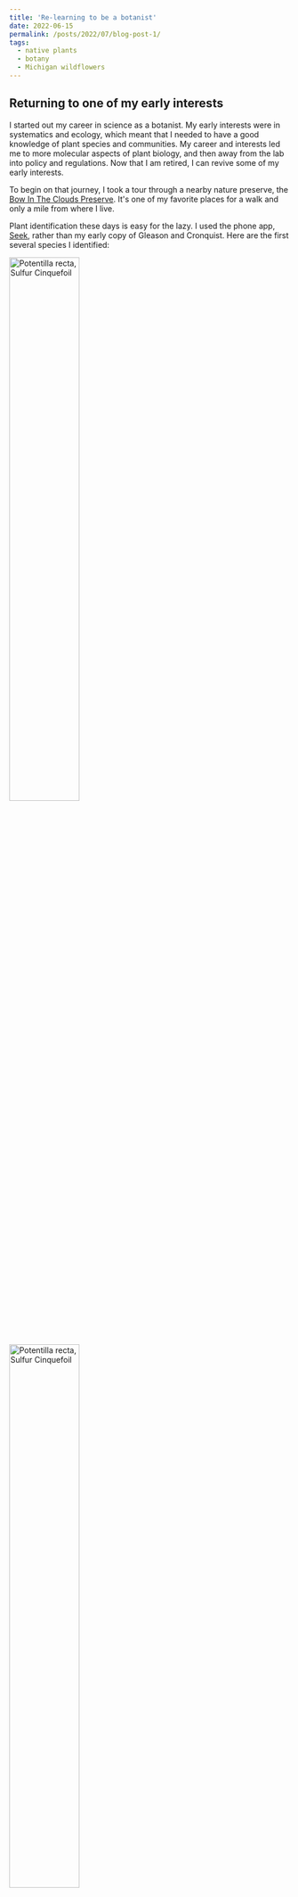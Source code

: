 ```yaml
---
title: 'Re-learning to be a botanist'
date: 2022-06-15
permalink: /posts/2022/07/blog-post-1/
tags:
  - native plants
  - botany
  - Michigan wildflowers
---
```


## Returning to one of my early interests

I started out my career in science as a botanist. My early interests were in systematics and ecology, which meant that I needed to have a good knowledge of plant species and communities. My career and interests led me to more molecular aspects of plant biology, and then away from the lab into policy and regulations. Now that I am retired, I can revive some of my early interests.

To begin on that journey, I took a tour through a nearby nature preserve, the [Bow In The Clouds Preserve](https://swmlc.org/project/bow-in-the-clouds-preserve/). It's one of my favorite places for a walk and only a mile from where I live.

Plant identification these days is easy for the lazy. I used the phone app, [Seek](https://apps.apple.com/us/app/seek-by-inaturalist/id1353224144), rather than my early copy of Gleason and Cronquist. Here are the first several species I identified: 

<img src="/images/IMG_4480.JPG" alt="Potentilla recta, Sulfur Cinquefoil" width="50%">
<br>
<img src="/images/IMG_4481.jpg" alt="Potentilla recta, Sulfur Cinquefoil" width="50%">
<br>
<img src="/images/IMG_4482.JPG" alt="Berteroa incana, Hoary Alyssum" width="50%">
<br>
<img src="/images/IMG_4485.JPG" alt="Leonurus cardiaca, Common Motherwort" width="50%">
<br>
<img src="/images/IMG_4486.JPG" alt="Erigeron, Fleabane" width="50%">
<br>
<img src="/images/IMG_4487.JPG" alt="Erigeron, Fleabane" width="50%">
<br>
<img src="/images/IMG_4488.JPG" alt="Coreopsis, Tickseed" width="50%">
<br>
<img src="/images/IMG_4489.JPG" alt="Hesperis matronalis, Dame's Rocket" width="50%">
<br>
<img src="/images/IMG_4490.JPG" alt="Glechoma hederacea, Ground Ivy" width="50%">
<br>
<img src="/images/IMG_4491.JPG" alt="Securigera varia, Purple Crownvetch" width="50%">
<br>
<img src="/images/IMG_4492.JPG" alt="Aegopodium podagraria, Goutweed" width="50%">
<br>
<img src="/images/IMG_4495.JPG" alt="Potentilla indica, Mock Strawberry" width="50%">
<br>
<img src="/images/IMG_4498.JPG" alt="Potentilla indica, Mock Strawberry" width="50%">
<br>
<img src="/images/IMG_4499.JPG" alt="Rosa multiflora, Multiflora Rose" width="50%">
